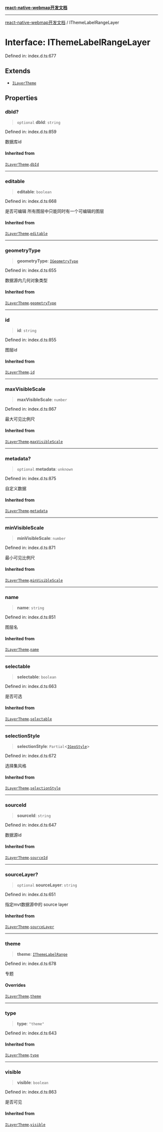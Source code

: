 [**react-native-webmap开发文档**](../README.md)

***

[react-native-webmap开发文档](../globals.md) / IThemeLabelRangeLayer

# Interface: IThemeLabelRangeLayer

Defined in: index.d.ts:677

## Extends

- [`ILayerTheme`](ILayerTheme.md)

## Properties

### dbId?

> `optional` **dbId**: `string`

Defined in: index.d.ts:859

数据库id

#### Inherited from

[`ILayerTheme`](ILayerTheme.md).[`dbId`](ILayerTheme.md#dbid)

***

### editable

> **editable**: `boolean`

Defined in: index.d.ts:668

是否可编辑
所有图层中只能同时有一个可编辑的图层

#### Inherited from

[`ILayerTheme`](ILayerTheme.md).[`editable`](ILayerTheme.md#editable)

***

### geometryType

> **geometryType**: [`IGeometryType`](../type-aliases/IGeometryType.md)

Defined in: index.d.ts:655

数据源内几何对象类型

#### Inherited from

[`ILayerTheme`](ILayerTheme.md).[`geometryType`](ILayerTheme.md#geometrytype)

***

### id

> **id**: `string`

Defined in: index.d.ts:855

图层id

#### Inherited from

[`ILayerTheme`](ILayerTheme.md).[`id`](ILayerTheme.md#id)

***

### maxVisibleScale

> **maxVisibleScale**: `number`

Defined in: index.d.ts:867

最大可见比例尺

#### Inherited from

[`ILayerTheme`](ILayerTheme.md).[`maxVisibleScale`](ILayerTheme.md#maxvisiblescale)

***

### metadata?

> `optional` **metadata**: `unknown`

Defined in: index.d.ts:875

自定义数据

#### Inherited from

[`ILayerTheme`](ILayerTheme.md).[`metadata`](ILayerTheme.md#metadata)

***

### minVisibleScale

> **minVisibleScale**: `number`

Defined in: index.d.ts:871

最小可见比例尺

#### Inherited from

[`ILayerTheme`](ILayerTheme.md).[`minVisibleScale`](ILayerTheme.md#minvisiblescale)

***

### name

> **name**: `string`

Defined in: index.d.ts:851

图层名

#### Inherited from

[`ILayerTheme`](ILayerTheme.md).[`name`](ILayerTheme.md#name)

***

### selectable

> **selectable**: `boolean`

Defined in: index.d.ts:663

是否可选

#### Inherited from

[`ILayerTheme`](ILayerTheme.md).[`selectable`](ILayerTheme.md#selectable)

***

### selectionStyle

> **selectionStyle**: `Partial`\<[`IGeoStyle`](../type-aliases/IGeoStyle.md)\>

Defined in: index.d.ts:672

选择集风格

#### Inherited from

[`ILayerTheme`](ILayerTheme.md).[`selectionStyle`](ILayerTheme.md#selectionstyle)

***

### sourceId

> **sourceId**: `string`

Defined in: index.d.ts:647

数据源id

#### Inherited from

[`ILayerTheme`](ILayerTheme.md).[`sourceId`](ILayerTheme.md#sourceid)

***

### sourceLayer?

> `optional` **sourceLayer**: `string`

Defined in: index.d.ts:651

指定mvt数据源中的 source layer

#### Inherited from

[`ILayerTheme`](ILayerTheme.md).[`sourceLayer`](ILayerTheme.md#sourcelayer)

***

### theme

> **theme**: [`IThemeLabelRange`](IThemeLabelRange.md)

Defined in: index.d.ts:678

专题

#### Overrides

[`ILayerTheme`](ILayerTheme.md).[`theme`](ILayerTheme.md#theme)

***

### type

> **type**: `"theme"`

Defined in: index.d.ts:643

#### Inherited from

[`ILayerTheme`](ILayerTheme.md).[`type`](ILayerTheme.md#type)

***

### visible

> **visible**: `boolean`

Defined in: index.d.ts:863

是否可见

#### Inherited from

[`ILayerTheme`](ILayerTheme.md).[`visible`](ILayerTheme.md#visible)
